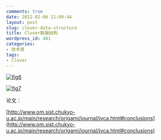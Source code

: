 ```yaml
---
comments: true
date: 2012-02-06 21:09:44
layout: post
slug: clover-data-structure
title: Clover数据结构
wordpress_id: 481
categories:
- 技术类
tags:
- Clover
---
```


[![fig6](http://www.everet.org/wp-content/uploads/2012/02/fig6_thumb.gif)](http://www.everet.org/wp-content/uploads/2012/02/fig6.gif)

<!-- more -->

[![fig7](http://www.everet.org/wp-content/uploads/2012/02/fig7_thumb.gif)](http://www.everet.org/wp-content/uploads/2012/02/fig7.gif)

论文：

[http://www.om.sist.chukyo-u.ac.jp/main/research/origami/journal/jvca.html#conclusions](http://www.om.sist.chukyo-u.ac.jp/main/research/origami/journal/jvca.html#conclusions)
